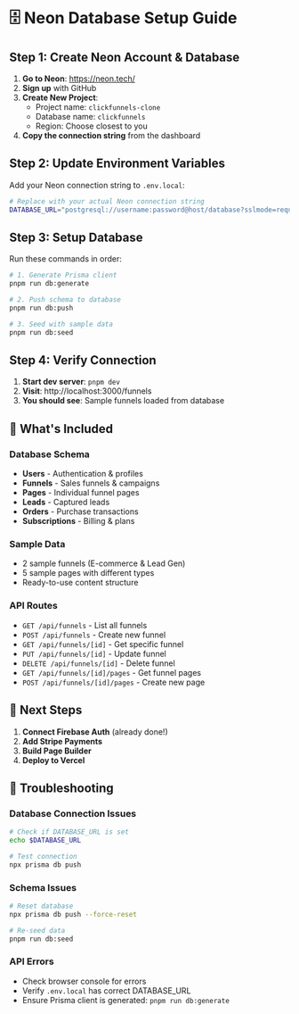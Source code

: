 # 🗄️ Neon Database Setup Guide

## Step 1: Create Neon Account & Database

1. **Go to Neon**: https://neon.tech/
2. **Sign up** with GitHub
3. **Create New Project**:
   - Project name: `clickfunnels-clone`
   - Database name: `clickfunnels`
   - Region: Choose closest to you
4. **Copy the connection string** from the dashboard

## Step 2: Update Environment Variables

Add your Neon connection string to `.env.local`:

```bash
# Replace with your actual Neon connection string
DATABASE_URL="postgresql://username:password@host/database?sslmode=require"
```

## Step 3: Setup Database

Run these commands in order:

```bash
# 1. Generate Prisma client
pnpm run db:generate

# 2. Push schema to database
pnpm run db:push

# 3. Seed with sample data
pnpm run db:seed
```

## Step 4: Verify Connection

1. **Start dev server**: `pnpm dev`
2. **Visit**: http://localhost:3000/funnels
3. **You should see**: Sample funnels loaded from database

## 🎯 What's Included

### Database Schema
- **Users** - Authentication & profiles
- **Funnels** - Sales funnels & campaigns
- **Pages** - Individual funnel pages
- **Leads** - Captured leads
- **Orders** - Purchase transactions
- **Subscriptions** - Billing & plans

### Sample Data
- 2 sample funnels (E-commerce & Lead Gen)
- 5 sample pages with different types
- Ready-to-use content structure

### API Routes
- `GET /api/funnels` - List all funnels
- `POST /api/funnels` - Create new funnel
- `GET /api/funnels/[id]` - Get specific funnel
- `PUT /api/funnels/[id]` - Update funnel
- `DELETE /api/funnels/[id]` - Delete funnel
- `GET /api/funnels/[id]/pages` - Get funnel pages
- `POST /api/funnels/[id]/pages` - Create new page

## 🚀 Next Steps

1. **Connect Firebase Auth** (already done!)
2. **Add Stripe Payments**
3. **Build Page Builder**
4. **Deploy to Vercel**

## 🔧 Troubleshooting

### Database Connection Issues
```bash
# Check if DATABASE_URL is set
echo $DATABASE_URL

# Test connection
npx prisma db push
```

### Schema Issues
```bash
# Reset database
npx prisma db push --force-reset

# Re-seed data
pnpm run db:seed
```

### API Errors
- Check browser console for errors
- Verify `.env.local` has correct DATABASE_URL
- Ensure Prisma client is generated: `pnpm run db:generate`
